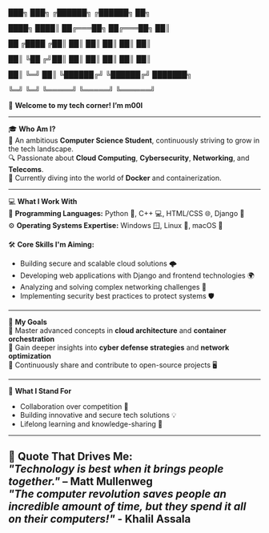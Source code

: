███╗    ███╗  ╔██████╗  ╔██████╗    ██╗

████╗  ████║  ██╔═══██╗ ██╔═══██╗   ██║

██ ╔████ ╔██║  ██║    ██║ ██║    ██║   ██║

██║ ╚██ ╔╝██║  ██║    ██║ ██║    ██║   ██║

██║  ╚═╝  ██║  ╚██████╔╝ ╚██████╔╝   ███████╗

╚═╝      ╚═╝   ╚═════╝   ╚═════╝    ╚══════╝

👋 **Welcome to my tech corner! I’m m00l**  

---

🎓 **Who Am I?**  
   🌱 An ambitious **Computer Science Student**, continuously striving to grow in the tech landscape.  
   🔍 Passionate about **Cloud Computing**, **Cybersecurity**, **Networking**, and **Telecoms**.  
   🚀 Currently diving into the world of **Docker** and containerization.  

---

💻 **What I Work With**  
   🌟 **Programming Languages:** Python 🐍, C++ 💻, HTML/CSS 🌐, Django 🌿  
   ⚙️ **Operating Systems Expertise:** Windows 🪟, Linux 🐧, macOS 🍎  

🛠️ **Core Skills I'm Aiming:**  
   - Building secure and scalable cloud solutions 🌩️  
   - Developing web applications with Django and frontend technologies 🌍  
   - Analyzing and solving complex networking challenges 📡  
   - Implementing security best practices to protect systems 🛡️  

---

🎯 **My Goals**  
   🔹 Master advanced concepts in **cloud architecture** and **container orchestration**  
   🔹 Gain deeper insights into **cyber defense strategies** and **network optimization**  
   🔹 Continuously share and contribute to open-source projects 🖥️  

---

🤝 **What I Stand For**  
   - Collaboration over competition 🤝  
   - Building innovative and secure tech solutions 💡  
   - Lifelong learning and knowledge-sharing 📘  

---

📝 **Quote That Drives Me:**  
_"Technology is best when it brings people together."_ – Matt Mullenweg  
_"The computer revolution saves people an incredible amount of time, but they spend it all on their computers!"_ - Khalil Assala
---

